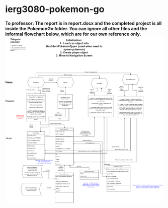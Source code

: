# ierg3080-pokemon-go
**To professor: The report is in report.docx and the completed project is all inside the PokemonGo folder. You can ignore all other files and the informal flowchart below, which are for our own reference only.**
![flowchart](/program_flowchart.png)
